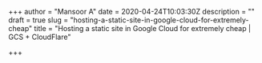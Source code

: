 +++
author = "Mansoor A"
date = 2020-04-24T10:03:30Z
description = ""
draft = true
slug = "hosting-a-static-site-in-google-cloud-for-extremely-cheap"
title = "Hosting a static site in Google Cloud for extremely cheap | GCS + CloudFlare"

+++




